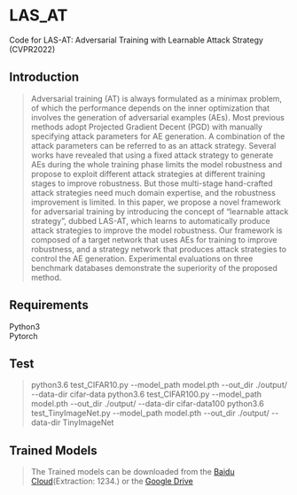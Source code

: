 # LAS_AT
Code for LAS-AT: Adversarial Training with Learnable Attack Strategy (CVPR2022)

## Introduction
>Adversarial training (AT) is always formulated as a minimax problem, of which the performance depends on the inner optimization that involves the generation of adversarial examples (AEs). Most previous methods adopt Projected Gradient Decent (PGD) with manually specifying attack parameters for AE generation. A combination of the attack parameters can be referred to as an attack strategy. Several works have revealed that using a fixed attack strategy to generate AEs during the whole training phase limits the model robustness and propose to exploit different attack strategies at different training stages to improve robustness. But those multi-stage hand-crafted attack strategies need much domain expertise, and the robustness improvement is limited. In this paper, we propose a novel framework for adversarial training by introducing the concept of “learnable attack strategy”, dubbed LAS-AT, which learns to automatically produce attack strategies to improve the model robustness. Our framework is composed of a target network that uses AEs for training to improve robustness, and a strategy network that produces attack strategies to control the AE generation. Experimental evaluations on three benchmark databases demonstrate the superiority of the proposed method.
## Requirements
Python3 </br>
Pytorch </br>
## Test
> python3.6 test_CIFAR10.py --model_path model.pth --out_dir ./output/ --data-dir cifar-data
> python3.6 test_CIFAR100.py --model_path model.pth --out_dir ./output/ --data-dir cifar-data100
> python3.6 test_TinyImageNet.py --model_path model.pth --out_dir ./output/ --data-dir TinyImageNet
## Trained Models
> The Trained models can be downloaded from the [Baidu Cloud](https://pan.baidu.com/s/1ZEv-7gSEI4gi64PvCnM3ww)(Extraction: 1234.) or the [Google Drive](https://drive.google.com/drive/folders/1972Yhxte4318qbpllyul5dVmvo-VpWVW?usp=sharing)

